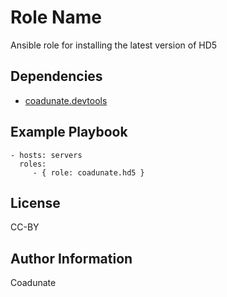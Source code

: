 Role Name
=========

Ansible role for installing the latest version of HD5 

Dependencies
------------

 - [coadunate.devtools](https://github.com/coadunate/ansible-role-devtools.git)

Example Playbook
----------------

    - hosts: servers
      roles:
         - { role: coadunate.hd5 }

License
-------

CC-BY

Author Information
------------------

Coadunate
